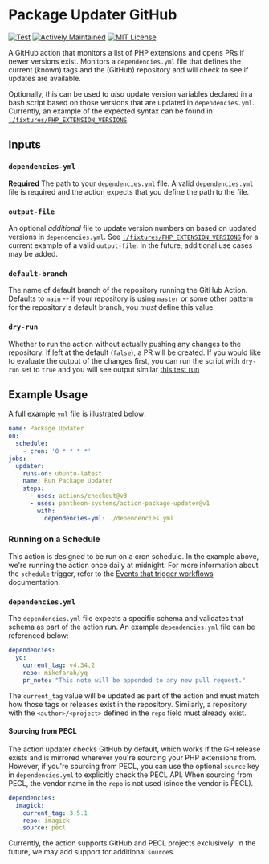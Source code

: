 # Package Updater GitHub 

[![Test](https://github.com/pantheon-systems/action-package-updater/actions/workflows/test.yml/badge.svg)](https://github.com/pantheon-systems/action-package-updater/actions/workflows/test.yml)
[![Actively Maintained](https://img.shields.io/badge/Pantheon-Actively%20Maintained-yellow?logo=pantheon&color=FFDC28)](https://docs.pantheon.io/oss-support-levels#actively-maintained-support)
[![MIT License](https://img.shields.io/github/license/pantheon-systems/action-package-updater)](https://github.com/pantheon-systems/action-package-updater/blob/main/LICENSE)


A GitHub action that monitors a list of PHP extensions and opens PRs if newer versions exist. Monitors a `dependencies.yml` file that defines the current (known) tags and the (GitHub) repository and will check to see if updates are available. 

Optionally, this can be used to _also_ update version variables declared in a bash script based on those versions that are updated in `dependencies.yml`. Currently, an example of the expected syntax can be found in [`./fixtures/PHP_EXTENSION_VERSIONS`](https://github.com/pantheon-systems/action-package-updater/blob/main/fixtures/PHP_EXTENSION_VERSIONS).

## Inputs
### `dependencies-yml`
**Required** The path to your `dependencies.yml` file. A valid `dependencies.yml` file is required and the action expects that you define the path to the file.

### `output-file`
An optional _additional_ file to update version numbers on based on updated versions in `dependencies.yml`. See [`./fixtures/PHP_EXTENSION_VERSIONS`](https://github.com/pantheon-systems/action-package-updater/blob/main/fixtures/PHP_EXTENSION_VERSIONS) for a current example of a valid `output-file`. In the future, additional use cases may be added.

### `default-branch`
The name of default branch of the repository running the GitHub Action. Defaults to `main` -- if your repository is using `master` or some other pattern for the repository's default branch, you _must_ define this value.

### `dry-run`
Whether to run the action without actually pushing any changes to the repository. If left at the default (`false`), a PR will be created. If you would like to evaluate the output of the changes first, you can run the script with `dry-run` set to `true` and you will see output similar [this test run](https://github.com/pantheon-systems/action-package-updater/actions/runs/5534246116/jobs/10098927317#step:3:119)

## Example Usage
A full example `yml` file is illustrated below:

```yaml
name: Package Updater
on:
  schedule:
    - cron: '0 * * * *'
jobs:
  updater:
    runs-on: ubuntu-latest
    name: Run Package Updater
    steps:
      - uses: actions/checkout@v3
      - uses: pantheon-systems/action-package-updater@v1
        with:
          dependencies-yml: ./dependencies.yml
```

### Running on a Schedule
This action is designed to be run on a cron schedule. In the example above, we're running the action once daily at midnight. For more information about the `schedule` trigger, refer to the [Events that trigger workflows](https://docs.github.com/en/actions/using-workflows/events-that-trigger-workflows#schedule) documentation.

### `dependencies.yml`
The `dependencies.yml` file expects a specific schema and validates that schema as part of the action run. An example `dependencies.yml` file can be referenced below:

```yaml
dependencies:
  yq:
    current_tag: v4.34.2
    repo: mikefarah/yq
    pr_note: "This note will be appended to any new pull request."

```

The `current_tag` value will be updated as part of the action and must match how those tags or releases exist in the repository. Similarly, a repository with the `<author>/<project>` defined in the `repo` field must already exist.

#### Sourcing from PECL

The action updater checks GitHub by default, which works if the GH release exists and is mirrored wherever you're sourcing your PHP extensions from. However, if you're sourcing from PECL, you can use the optional `source` key in `dependencies.yml` to explicitly check the PECL API. When sourcing from PECL, the vendor name in the `repo` is not used (since the vendor is PECL).

```yaml
dependencies:
  imagick:
    current_tag: 3.5.1
    repo: imagick
    source: pecl
```

Currently, the action supports GitHub and PECL projects exclusively. In the future, we may add support for additional `source`s. 